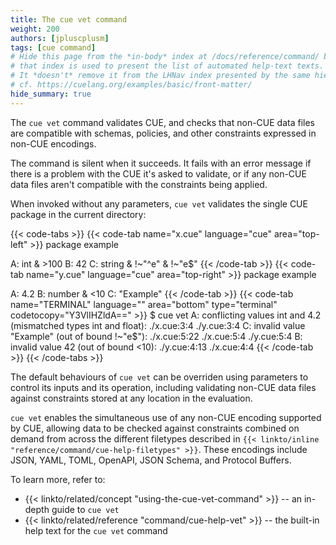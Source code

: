 ```yaml
---
title: The cue vet command
weight: 200
authors: [jpluscplusm]
tags: [cue command]
# Hide this page from the *in-body* index at /docs/reference/command/ because
# that index is used to present the list of automated help-text texts.
# It *doesn't* remove it from the LHNav index presented by the same hierarchy.
# cf. https://cuelang.org/examples/basic/front-matter/
hide_summary: true
---
```


The `cue vet` command validates CUE, and
checks that non-CUE data files are compatible with
schemas,
policies, and
other constraints expressed in non-CUE encodings.

The command is silent when it succeeds.
It fails with an error message if there is a problem with the CUE it's asked to
validate, or if any non-CUE data files aren't compatible with the constraints
being applied.

When invoked without any parameters,
`cue vet` validates the single CUE package in the current directory:

{{< code-tabs >}}
{{< code-tab name="x.cue" language="cue" area="top-left" >}}
package example

A: int & >100
B: 42
C: string & !~"^e" & !~"e$"
{{< /code-tab >}}
{{< code-tab name="y.cue" language="cue" area="top-right" >}}
package example

A: 4.2
B: number & <10
C: "Example"
{{< /code-tab >}}
{{< code-tab name="TERMINAL" language="" area="bottom" type="terminal" codetocopy="Y3VlIHZldA==" >}}
$ cue vet
A: conflicting values int and 4.2 (mismatched types int and float):
    ./x.cue:3:4
    ./y.cue:3:4
C: invalid value "Example" (out of bound !~"e$"):
    ./x.cue:5:22
    ./x.cue:5:4
    ./y.cue:5:4
B: invalid value 42 (out of bound <10):
    ./y.cue:4:13
    ./x.cue:4:4
{{< /code-tab >}}
{{< /code-tabs >}}

The default behaviours of `cue vet` can be overriden using parameters to
control its inputs and its operation, including validating non-CUE data files
against constraints stored at any location in the evaluation.

`cue vet` enables the simultaneous use of any non-CUE encoding supported by
CUE, allowing data to be checked against constraints combined on demand from
across the different filetypes described in
`{{< linkto/inline "reference/command/cue-help-filetypes" >}}`.
These encodings include JSON, YAML, TOML, OpenAPI, JSON Schema, and Protocol Buffers.

To learn more, refer to:

- {{< linkto/related/concept "using-the-cue-vet-command" >}} --
  an in-depth guide to `cue vet`
- {{< linkto/related/reference "command/cue-help-vet" >}} --
  the built-in help text for the `cue vet` command
